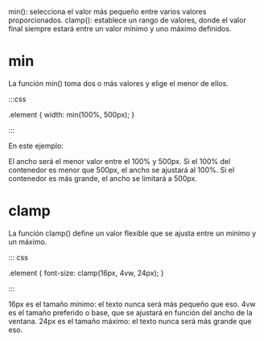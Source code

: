 min(): selecciona el valor más pequeño entre varios valores proporcionados.
clamp(): establece un rango de valores, donde el valor final siempre estará entre un valor mínimo y uno máximo definidos.

# min 

La función min() toma dos o más valores y elige el menor de ellos.

:::css

.element {
    width: min(100%, 500px);
}

:::

En este ejemplo:

El ancho será el menor valor entre el 100% y 500px.
Si el 100% del contenedor es menor que 500px, el ancho se ajustará al 100%. Si el contenedor es más grande, el ancho se limitará a 500px.


# clamp

La función clamp() define un valor flexible que se ajusta entre un mínimo y un máximo.

::: css


.element {
    font-size: clamp(16px, 4vw, 24px);
}


:::

16px es el tamaño mínimo: el texto nunca será más pequeño que eso.
4vw es el tamaño preferido o base, que se ajustará en función del ancho de la ventana.
24px es el tamaño máximo: el texto nunca será más grande que eso.